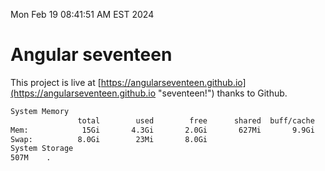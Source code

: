 Mon Feb 19 08:41:51 AM EST 2024

# Angular seventeen


This project is live at [https://angularseventeen.github.io](https://angularseventeen.github.io "seventeen!") thanks to Github.

```bash
System Memory
               total        used        free      shared  buff/cache   available
Mem:            15Gi       4.3Gi       2.0Gi       627Mi       9.9Gi        10Gi
Swap:          8.0Gi        23Mi       8.0Gi
System Storage
507M	.
```
```bash
